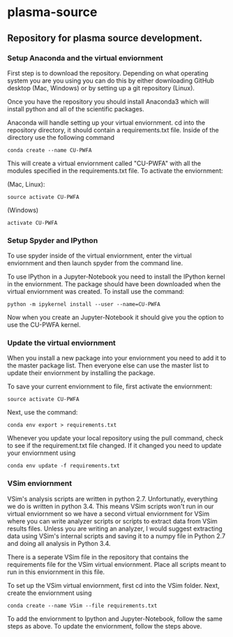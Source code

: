 # plasma-source

## Repository for plasma source development.

### Setup Anaconda and the virtual enviornment

First step is to download the repository. Depending on what operating system you are you using you can do this by
either downloading GitHub desktop (Mac, Windows) or by setting up a git repository (Linux). 

Once you have the repository you should install Anaconda3 which will install python and all of the scientific packages.

Anaconda will handle setting up your virtual enviornment. cd into the repository directory, it should contain a
requirements.txt file. Inside of the directory use the following command
```
conda create --name CU-PWFA
```
This will create a virtual enviornment called "CU-PWFA" with all the modules specified in the requirements.txt file.
To activate the enviornment:

(Mac, Linux):
```
source activate CU-PWFA
```
(Windows)
```
activate CU-PWFA
```

### Setup Spyder and IPython

To use spyder inside of the virtual enviornment, enter the virtual enviornment and then launch spyder from the command
line. 

To use IPython in a Jupyter-Notebook you need to install the IPython kernel in the enviornment. The package should have been downloaded when
the virtual enviornment was created. To install use the command:
```
python -m ipykernel install --user --name=CU-PWFA
```
Now when you create an Jupyter-Notebook it should give you the option to use the CU-PWFA kernel.

### Update the virtual enviornment

When you install a new package into your enviornment you need to add it to the master package list. Then everyone
else can use the master list to update their enviornment by installing the package.

To save your current enviornment to file, first activate the enviornment:
```
source activate CU-PWFA
```
Next, use the command:
```
conda env export > requirements.txt
```

Whenever you update your local repository using the pull command, check to see if the requirement.txt file changed. If it changed
you need to update your enviornment using
```
conda env update -f requirements.txt
```

### VSim enviornment

VSim's analysis scripts are written in python 2.7. Unfortunatly, everything we do is written in python 3.4. This means 
VSim scripts won't run in our virtual enviornment so we have a second virtual enviornment for VSim where you can write analyzer 
scripts or scripts to extract data from VSim results files. Unless you are writing an analyzer, I would suggest extracting
data using VSim's internal scripts and saving it to a numpy file in Python 2.7 and doing all analysis in Python 3.4.

There is a seperate VSim file in the repository that contains the requirements file for the VSim virtual enviornment. Place all
scripts meant to run in this enviornment in this file.

To set up the VSim virtual enviornment, first cd into the VSim folder. Next, create the enviornment using 
```
conda create --name VSim --file requirements.txt
```

To add the enviornment to Ipython and Jupyter-Notebook, follow the same steps as above. To update the enviornment, follow the
steps above.

